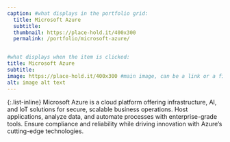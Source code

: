 ```yaml
---
caption: #what displays in the portfolio grid:
  title: Microsoft Azure
  subtitle: 
  thumbnail: https://place-hold.it/400x300
  permalink: /portfolio/microsoft-azure/


#what displays when the item is clicked:
title: Microsoft Azure
subtitle: 
image: https://place-hold.it/400x300 #main image, can be a link or a file in assets/img/portfolio
alt: image alt text
---
```




{:.list-inline}
Microsoft Azure is a cloud platform offering infrastructure, AI, and IoT solutions for secure, scalable business operations.
Host applications, analyze data, and automate processes with enterprise-grade tools.
Ensure compliance and reliability while driving innovation with Azure’s cutting-edge technologies.